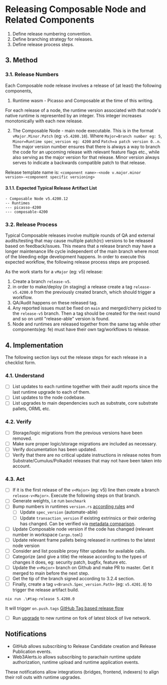 # Releasing Composable Node and Related Components

1. Define release numbering convention.
2. Define branching strategy for releases.
3. Define release process steps.

## 3. Method

### 3.1. Release Numbers

Each Composable node release involves a release of (at least) the following components,

1. Runtime wasm - Picasso and Composable at the time of this writing.

For each release of a node, the runtime version associated with that node's native runtime is represented by an integer. This integer increases monotonically with each new release.

2. The Composable Node - main node executable.
   This is in the format `vMajor.Minor.Patch` (eg: `v5.4200.10`). Where `Major=Branch number eg: 5`, `Minor=Runtime spec_version eg: 4200` and `Patch=a patch version 0..n`. The major version number ensures that there is always a way to branch the code for an upcoming release with relevant feature flags etc., while also serving as the major version for that release. Minor version always serves to indicate a backwards compatible patch to that release.

Release template name is:
`<component name>-<node v.major.minor version>-<component specific versioning>`

#### 3.1.1. Expected Typical Release Artifact List 

```
- Composable Node v5.4200.12
-- Runtimes
--- picasso-4200
--- composable-4200
```

### 3.2. Release Process

Typical Composable releases involve multiple rounds of QA and external audits/testing that may cause multiple patch(rc) versions to be released based on feedback/issues. This means that a release branch may have a longer maintenance life cycle independent of the main branch where most of the bleeding edge development happens. In order to execute this expected workflow, the following release process steps are proposed.

As the work starts for a `vMajor` (eg: v5) release:

1. Create a branch `release-v5`.
2. in order to make/deploy (in staging) a release create a tag `release-v5.4200.0` from the previously created branch, which should trigger a workflow.
3. QA/Audit happens on these released tag.
4. Any reported issues must be fixed on `main` and merged/cherry picked to the `release-v5` branch. Then a tag should be created for the next round and so on until "release-able" version is found.
5. Node and runtimes are released together from the same tag while other components(eg: fe) must have their own tag/workflows to release.

## 4. Implementation

The following section lays out the release steps for each release in a checklist form.

### 4.1. Understand

- [ ] List updates to each runtime together with their audit reports since the last runtime upgrade to each of them.
- [ ] List updates to the node codebase.
- [ ] List upgrades to main dependencies such as substrate, core substrate pallets, ORML etc.

### 4.2. Verify

- [ ] Storage/logic migrations from the previous versions have been removed.
- [ ] Make sure proper logic/storage migrations are included as necessary.
- [ ] Verify documentation has been updated.
- [ ] Verify that there are no critical update instructions in release notes from Substrate/Cumulus/Polkadot releases that may not have been taken into account.

### 4.3. Act

- [ ] If it is the first release of the `v<Major>` (eg: v5) line then create a branch `release-v<Major>`. Execute the following steps on that branch.
- [ ] Generate weights, i.e run `benchmark`
- [ ] Bump numbers in runtimes `version.rs` [according rules](https://docs.substrate.io/maintain/runtime-upgrades/) and 
   - [ ] Update `spec_version` (automate-able)
   - [ ] Update `transaction_version` if existing extrinsics or their ordering has changed. Can be verified via [metadata comparison](https://github.com/paritytech/polkadot/blob/master/doc/release-checklist.md#extrinsic-ordering).
- [ ] Update Composable node version if the code has changed (relevant number in workspace `Cargo.toml`)
- [ ] Update relevant frame pallets being released in runtimes to the latest node version
- [ ] Consider and list possible proxy filter updates for available calls.
- [ ] Categorize (and give a title) the release according to the types of changes it does, eg: security patch, bugfix, feature etc.
- [ ] Update the `v<Major>` branch on Github and make PR to master. Get it merged to main before the next step.
- [ ] Get the tip of the branch signed according to 3.2.4 section.
- [ ] Finally, create a tag `v<Branch.Spec_version.Path>` (eg: `v5.4201.0`) to trigger the release artifact build.

```shell
nix run .\#tag-release 5.4200.0
```

It will trigger `on.push.tags` [GitHub Tag based release flow](https://docs.github.com/en/repositories/releasing-projects-on-github/about-releases) 

- [ ] Run [upgrade](https://substrate.stackexchange.com/questions/1061/what-is-the-proper-way-of-executing-a-runtime-upgrade-on-a-parachain) to new runtime on fork of latest block of live network.


## Notifications

- GitHub allows subscribing to Release Candidate creation and Release Publication events.
- Web3Alerts.io allows subscribing to parachain runtime update authorization, runtime upload and runtime application events.

These notifications allow integrations (bridges, frontend, indexers) to align their roll outs with runtime upgrades.

